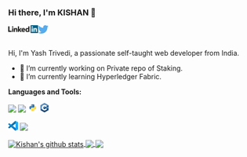 ### Hi there, I'm KISHAN 👋

<a href="https://www.linkedin.com/in/kishan-sudani">
  <img align="left" alt="Kishan Sudani | LinkedIn"  width="61px" src="https://raw.githubusercontent.com/yashtrivedi2000/yashtrivedi2000/master/assets/linkedin.svg" />
</a>

<a href="https://twitter.com/Z3R097">
  <img align="left" alt="Z3R0 | Twitter" width="21px" src="https://raw.githubusercontent.com/yashtrivedi2000/yashtrivedi2000/master/assets/twitter.svg" />
</a>

<br />
<br />

Hi, I'm Yash Trivedi, a passionate self-taught web developer from India.

- 🔭 I’m currently working on Private repo of Staking.<!---[Dapp Chain](https://github.com/yashtrivedi2000/Dapp-Chain)-->
- 🌱 I’m currently learning Hyperledger Fabric.
<!-- - 👯 I’m looking to collaborate on [Dapp Chain](https://github.com/kishansudani) -->

**Languages and Tools:**

<code><img height="20" src="https://miro.medium.com/max/1400/0*yqbRInqX0ZRUlVS0"></code>
<code><img height="20" src="https://tecadmin.net/tutorial/wp-content/uploads/2017/09/bash-logo.jpg"></code>
<code><img height="20" src="https://raw.githubusercontent.com/github/explore/80688e429a7d4ef2fca1e82350fe8e3517d3494d/topics/python/python.png"></code>
<code><img height="20" src="https://raw.githubusercontent.com/github/explore/80688e429a7d4ef2fca1e82350fe8e3517d3494d/topics/cpp/cpp.png"></code>

<code><img height="20" src="https://raw.githubusercontent.com/github/explore/80688e429a7d4ef2fca1e82350fe8e3517d3494d/topics/visual-studio-code/visual-studio-code.png"></code>
<code><img height="20" src="https://files.gitter.im/ethereum/remix/h3Hj/remix_logo_light.png"></code>



<!---
  if you have forked this to use on your profile,
  Change the `github-readme-stats.vercel.app` to `github-readme-stats.vercel.app`
--->

<!-- Change the `github-readme-stats.vercel.app` to `github-readme-stats.vercel.app`  -->

<a href="#">
  <img align="center" src="https://github-readme-stats-anuraghazra1.vercel.app/api?username=kishansudani&show_icons=true&include_all_commits=true&theme=material-palenight" alt="Kishan's github stats" />
</a>
<a href="#">
  <!-- Change the `github-readme-stats.vercel.app` to `github-readme-stats.vercel.app`  -->
  <img align="center" src="https://github-readme-stats.vercel.app/api/top-langs/?username=kishansudani&layout=compact&theme=material-palenight" />
</a>

<a href="https://github.com/kishansudani/DappForVotting">
  <!-- Change the `github-readme-stats.vercel.app` to `github-readme-stats.vercel.app`  -->
  <img align="center" src="https://github-readme-stats.vercel.app/api/pin/?username=d3athgr1p&repo=Watchdog&theme=material-palenight" />
</a>